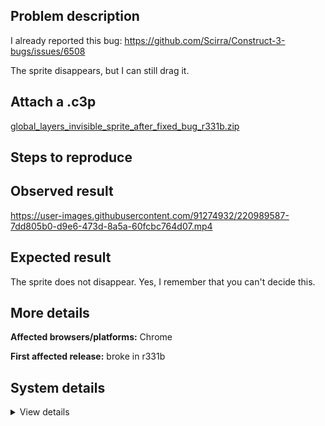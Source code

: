 ## Problem description

I already reported this bug: https://github.com/Scirra/Construct-3-bugs/issues/6508

The sprite disappears, but I can still drag it.

## Attach a .c3p

[global_layers_invisible_sprite_after_fixed_bug_r331b.zip](https://github.com/WilsonPercival/WilsonPercival/files/10816690/global_layers_invisible_sprite_after_fixed_bug_r331b.zip)

## Steps to reproduce



## Observed result

https://user-images.githubusercontent.com/91274932/220989587-7dd805b0-d9e6-473d-8a5a-60fcbc764d07.mp4

## Expected result

The sprite does not disappear. Yes, I remember that you can't decide this.

## More details



**Affected browsers/platforms:** Chrome

**First affected release:** broke in r331b

## System details

<details><summary>View details</summary>

Platform information
Product: Construct 3 r331 (beta)
Browser: Chrome 109.0.5414.120
Browser engine: Chromium
Context: browser
Operating system: Windows NT 0.1.0
Device type: desktop
Device pixel ratio: 1
Logical CPU cores: 2
Approx. device memory: 4 GB
User agent: Mozilla/5.0 (Windows NT 10.0; Win64; x64) AppleWebKit/537.36 (KHTML, like Gecko) Chrome/109.0.0.0 Safari/537.36
Language setting: en-US

Local storage
Storage quota (approx): 59 gb
Storage usage (approx): 198 mb (0.3%)
Persistant storage: No

Browser support notes
This list contains missing features that are not required, but could improve performance or user experience if supported.

UI effects are disabled in settings.
WebGL indicates a major performance caveat. It is probably using software rendering.
WebGL information
Version string: WebGL 2.0 (OpenGL ES 3.0 Chromium)
Numeric version: 2
Supports NPOT textures: yes
Supports GPU profiling: no
Supports highp precision: yes
Vendor: Google Inc. (Google)
Renderer: ANGLE (Google, Vulkan 1.3.0 (SwiftShader Device (Subzero) (0x0000C0DE)), SwiftShader driver)
Major performance caveat: yes
Maximum texture size: 8192
Point size range: 1 to 1023
Extensions:

EXT_color_buffer_float
EXT_color_buffer_half_float
EXT_float_blend
EXT_texture_compression_bptc
EXT_texture_compression_rgtc
EXT_texture_filter_anisotropic
OES_draw_buffers_indexed
OES_texture_float_linear
WEBGL_compressed_texture_astc
WEBGL_compressed_texture_etc
WEBGL_compressed_texture_etc1
WEBGL_compressed_texture_s3tc
WEBGL_compressed_texture_s3tc_srgb
WEBGL_debug_renderer_info
WEBGL_lose_context
WEBGL_multi_draw
OVR_multiview2
Audio information
System sample rate: 48000 Hz
Output channels: 2
Output interpretation: speakers
Supported decode formats:

WebM Opus (audio/webm; codecs=opus)
Ogg Opus (audio/ogg; codecs=opus)
WebM Vorbis (audio/webm; codecs=vorbis)
Ogg Vorbis (audio/ogg; codecs=vorbis)
MPEG-4 AAC (audio/mp4; codecs=mp4a.40.5)
MP3 (audio/mpeg)
FLAC (audio/flac)
PCM WAV (audio/wav; codecs=1)
Supported encode formats:

WebM Opus (audio/webm; codecs=opus)
Video information
Supported decode formats:

WebM AV1 (video/webm; codecs=av01.0.00M.08)
MP4 AV1 (video/mp4; codecs=av01.0.00M.08)
WebM VP9 (video/webm; codecs=vp9)
WebM VP8 (video/webm; codecs=vp8)
Ogg Theora (video/ogg; codecs=theora)
H.264 (video/mp4; codecs=avc1.42E01E)
Supported encode formats:

WebM VP9 (video/webm; codecs=vp9)
WebM VP8 (video/webm; codecs=vp8)

</details>
